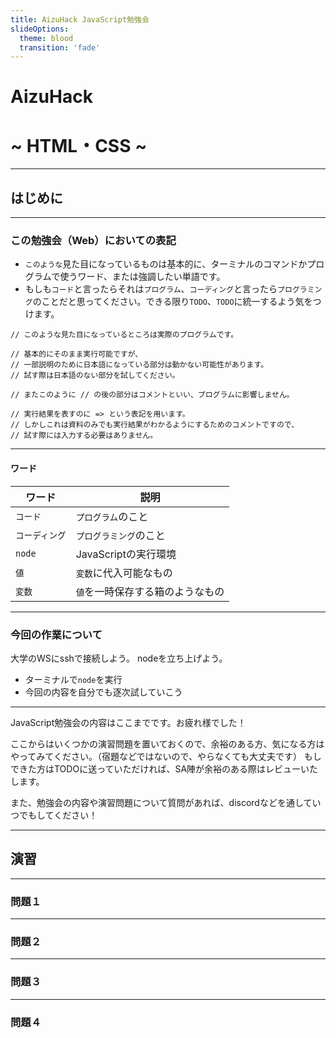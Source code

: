 ```yaml
---
title: AizuHack JavaScript勉強会
slideOptions:
  theme: blood
  transition: 'fade'
---
```


# AizuHack
# ~ HTML・CSS ~

---

## はじめに

---

### この勉強会（Web）においての表記

- `このような`見た目になっているものは基本的に、ターミナルのコマンドかプログラムで使うワード、または強調したい単語です。
- もしも`コード`と言ったらそれは`プログラム`、`コーディング`と言ったら`プログラミング`のことだと思ってください。できる限り`TODO`、`TODO`に統一するよう気をつけます。

```javascript=
// このような見た目になっているところは実際のプログラムです。

// 基本的にそのまま実行可能ですが、
// 一部説明のために日本語になっている部分は動かない可能性があります。
// 試す際は日本語のない部分を試してください。

// またこのように // の後の部分はコメントといい、プログラムに影響しません。

// 実行結果を表すのに => という表記を用います。
// しかしこれは資料のみでも実行結果がわかるようにするためのコメントですので、
// 試す際には入力する必要はありません。
```

---

#### ワード

| ワード | 説明 |
| --------- | --------- |
| `コード` | `プログラム`のこと |
| `コーディング` | `プログラミング`のこと |
| `node` | JavaScriptの実行環境 |
| `値` | `変数`に代入可能なもの |
| `変数` | `値`を一時保存する箱のようなもの |

---

### 今回の作業について

大学のWSにsshで接続しよう。
nodeを立ち上げよう。

- ターミナルで`node`を実行
- 今回の内容を自分でも逐次試していこう

---

JavaScript勉強会の内容はここまでです。お疲れ様でした！

ここからはいくつかの演習問題を置いておくので、余裕のある方、気になる方はやってみてください。（宿題などではないので、やらなくても大丈夫です）
もしできた方はTODOに送っていただければ、SA陣が余裕のある際はレビューいたします。

また、勉強会の内容や演習問題について質問があれば、discordなどを通していつでもしてください！

---

## 演習

---

### 問題１

---

### 問題２

---

### 問題３

---

### 問題４

<style>
  /*slide preview*/
  /*base*/
  .reveal h1,
  .reveal h2,
  .reveal h3,
  .reveal h4,
  .reveal h5,
  .reveal h6,
  .reveal section,
  .reveal table,
  .reveal th,
  .reveal td,
  .reveal li,
  .reveal blockquote,
  .reveal p {
    color: #ddd;
    text-align: left;
    letter-spacing: normal;
    text-shadow: none;
    word-wrap: break-word;
  }
  .reveal h1,
  .reveal h2,
  .reveal h3,
  .reveal h4,
  .reveal h5,
  .reveal h6 {
    line-height: 1.4;
    font-size: 40px;
    text-transform: none;
  }
  .reveal p,
  .reveal li,
  .reveal td,
  .reveal th {
    font-size: 24px;
  }
  /*codeblock*/
  .reveal td.hljs-ln-numbers {
    width: 40px;
    text-align: right;
    padding: 0 12px;
    border-right-color: #888;
    border-right-width: 2px;
    border-right-style: solid;
  }
  .reveal td.hljs-ln-code {
    padding-left: 12px;
  }
  /*inline code*/
  .reveal p code,
  .reveal li code,
  .reveal td code {
    background-color: #383838;
    padding: 0 8px;
    border-radius: 4px;
  }
  /*list*/
  .reveal ul {
    padding-left: 4px;
  }
  /*alert*/
  .reveal .alert.alert-danger {
    background-color: #A15684;
    color: #fff;
  }
  .reveal .alert.alert-info p {
    background-color: #D9ECF7;
    color: #31708F;
  }
  /*page preview*/
</style>
